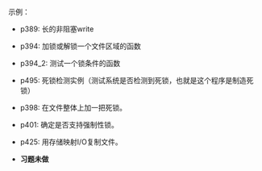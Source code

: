 示例：
* p389: 长的非阻塞write
* p394: 加锁或解锁一个文件区域的函数
* p394_2: 测试一个锁条件的函数
* p495: 死锁检测实例（测试系统是否检测到死锁，也就是这个程序是制造死锁）
* p398: 在文件整体上加一把死锁。
* p401: 确定是否支持强制性锁。
* p425: 用存储映射I/O复制文件。


* **习题未做**
